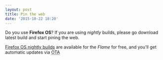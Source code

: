 ```yaml
---
layout: post
title: Pin the web
date: '2015-10-22 18:20'
---
```


Do you use **Firefox OS**? If you are using _nightly_ builds, please go download latest build and start pining the web.

[Firefox OS nightly builds](https://developer.mozilla.org/en-US/Firefox_OS/Phone_guide/Flame/Updating_your_Flame#Switch_to_nightly_update_channel) are available for the _Flame_ for free, and you'll get automatic updates via <abbr title="Over The Air">OTA</abbr>
